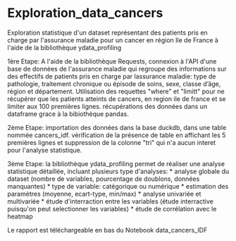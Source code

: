 # Exploration_data_cancers
Exploration statistique d'un dataset représentant des patients pris en charge par l'assurance maladie pour un cancer en région Ile de France à l'aide de la bibliothèque ydata_profiling 

1ère Etape: A l'aide de la bibliothèque Requests, connexion à l'API d'une base de données de l'assurance maladie qui regroupe des informations sur des effectifs de patients pris en charge par lassurance maladie: type de pathologie, traitement chronique ou épisode de soins, sexe, classe d’âge, région et département.
Utilisation des requettes "where" et "limitt" pour ne récupérer que les patients atteints de cancers, en region ile de france et se limiter aux 100 premières lignes.
récupérations des données dans un dataframe grace à la bibiothèque pandas.


2ème Etape: importation des données dans la base duckdb, dans une table nommée cancers_idf.
vérification de la présence de table en affichant les 5 premières lignes et suppression de la colonne "tri" qui n'a aucun interet pour l'analyse statistique.

3ème Etape: la bibliothèque ydata_profiling permet de réaliser une analyse statistique détaillée, incluant plusieurs type d'analyses:
          * analyse globale du dataset (nombre de variables, pourcentage de doublons, données manquantes)
          * type de variable: catégorique ou numérique
          * estimation des paramètres (moyenne, ecart-type, min/max)
          * analyse univariée et multivariée
          * étude d'interraction entre les variables (étude interractive puisqu'on peut selectionner les variables)
          * étude de corrélation avec le heatmap  

Le rapport est téléchargeable en bas du Notebook data_cancers_IDF

